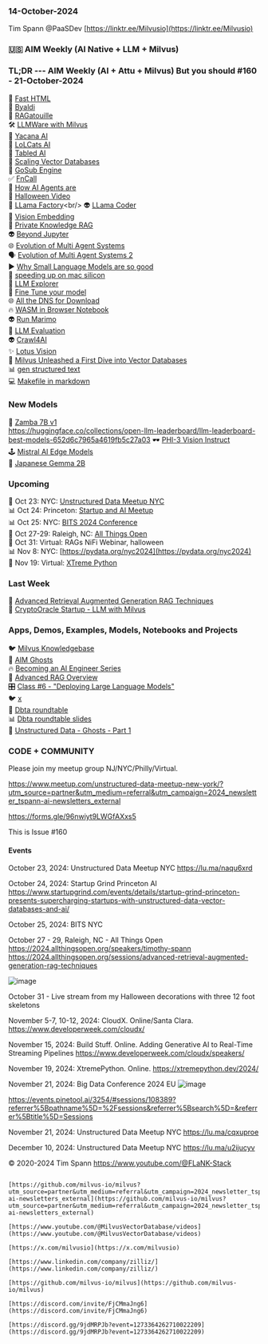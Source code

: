 ### 14-October-2024

Tim Spann @PaaSDev
[https://linktr.ee/Milvusio](https://linktr.ee/Milvusio)

### 🇺🇸 AIM Weekly (AI Native + LLM + Milvus)  


### TL;DR --- AIM Weekly (AI + Attu + Milvus) But you should   #160 - 21-October-2024
🫶 [Fast HTML](https://github.com/AnswerDotAI/fasthtml) <br/>
🚙 [Byaldi](https://github.com/AnswerDotAI/byaldi) <br/>
📎 [RAGatouille](https://github.com/AnswerDotAI/RAGatouille)<br/>
🛠️ [LLMWare with Milvus](https://github.com/llmware-ai/llmware/blob/main/examples/Embedding/docs2vecs_with_milvus-rag.py)<br/>
📝 [Yacana AI](https://github.com/rememberSoftwares/yacana) <br/>
💫 [LoLCats AI](https://github.com/HazyResearch/lolcats)<br/>
🙌 [Tabled AI](https://github.com/VikParuchuri/tabled)<br/>
🧐 [Scaling Vector Databases](https://www.alluxio.io/resources/videos/ai-ml-infra-meetup-scaling-vector-databases-for-e-commerce-visual-search-architectural-strategies-for-millions-of-products/)<br/>
🦾 [GoSub Engine](https://github.com/gosub-io/gosub-engine)<br/>
✅ [FnCall](https://levelup.gitconnected.com/how-to-implement-function-calling-for-the-tiny-llama-3-2-1b-model-b0c5f63ed084)<br/>
📎 [How AI Agents are](https://thenewstack.io/how-ai-agents-are-about-to-change-your-digital-life/)<br/>
🚙 [Halloween Video](https://www.youtube.com/shorts/HA4tNd5GOsk)<br/>
🤖 [LLama Factory](https://github.com/hiyouga/LLaMA-Factory?)<br/>
👽 [LLama Coder](https://github.com/nutlope/llamacoder)<br/>
🧐 [Vision Embedding](https://pub.towardsai.net/vision-embedding-comparison-for-image-similarity-search-efficientnet-vs-4eac6bf553c4)<br/>
🍔 [Private Knowledge RAG](https://pub.towardsai.net/i-want-rag-to-remember-everything-about-my-private-knowledge-locally-heres-how-5c263bbbba9a)<br/>
👽 [Beyond Jupyter](https://github.com/aai-institute/beyond-jupyter)<br/>
🌐 [Evolution of Multi Agent Systems ](https://zilliz.com/learn/evolution-of-multi-agent-systems-from-early-neural-networks-to-modern-distributed-learning-algorithmic-part-1)<br/>
🗣️ [Evolution of Multi Agent Systems 2](https://zilliz.com/learn/evolution-of-multi-agent-systems-from-early-neural-networks-to-modern-distributed-learning-methodological-part-2)<br/>
▶️ [Why Small Language Models are so good](https://generativeai.pub/why-small-language-models-are-so-good-fe727e3a3d8c)<br/>
🚙 [speeding up on mac silicon](https://ai.gopubby.com/accelerating-hugging-face-pre-trained-models-on-apple-silicon-using-mlx-lm-and-mps-eb7465e4f502)<br/>
🍔 [LLM Explorer](https://llm.extractum.io/)<br/>
🤖 [Fine Tune your model ](https://medium.com/@mauryaanoop3/a-beginners-guide-to-fine-tuning-an-embedding-model-38bb4b4ae664)<br/>
🌐 [All the DNS for Download](https://www.merklemap.com/dns-records-database)<br/>
🔥 [WASM in Browser Notebook](https://docs.marimo.io/guides/wasm.html?ref=blog.mozilla.ai)<br/>
👽 [Run Marimo](https://marimo.app/)<br/>
🦾 [LLM Evaluation](https://docs.confident-ai.com/docs/getting-started)<br/>
👽 [Crawl4AI](https://medium.com/@pankaj_pandey/crawl4ai-your-ultimate-asynchronous-web-crawling-companion-%EF%B8%8F-66a21cf57c0a)<br/>
✨ [Lotus Vision](https://github.com/EnVision-Research/Lotus)<br/>
🚕 [Milvus Unleashed a First Dive into Vector Databases](https://cduser.com/milvus-unleashed-a-first-dive-into-vector-databases/)<br/>
📊 [gen structured text](https://github.com/dottxt-ai/outlines)<br/>
💻 [Makefile in markdown](https://github.com/tzador/makedown)<br/>

### New Models
🔋 [Zamba 7B v1](https://huggingface.co/Zyphra/Zamba-7B-v1)<br/>
https://huggingface.co/collections/open-llm-leaderboard/llm-leaderboard-best-models-652d6c7965a4619fb5c27a03
🕶️ [PHI-3 Vision Instruct](https://bhavikjikadara.medium.com/ocr-with-phi-3-vision-revolutionizing-document-processing-81489b35d78f)<br/>
🕹️ [Mistral AI Edge Models](https://huggingface.co/mistralai/Ministral-8B-Instruct-2410)<br/>
🔌 [Japanese Gemma 2B](https://huggingface.co/google/gemma-2-2b-jpn-it-flax)<br/>



### Upcoming
👻 Oct 23: NYC: [Unstructured Data Meetup NYC](https://lu.ma/naqu6xrd)  <br/>
📊 Oct 24: Princeton: [Startup and AI Meetup](https://www.startupgrind.com/events/details/startup-grind-princeton-presents-supercharging-startups-with-unstructured-data-vector-databases-and-ai/)   <br/>
📊 Oct 25: NYC: [BITS 2024 Conference](https://www.bletchley.org/bits-2024) <br/>
📱 Oct 27-29: Raleigh, NC:  [All Things Open](https://2024.allthingsopen.org/sessions/advanced-retrieval-augmented-generation-rag-techniques)  <br/>
🎃 Oct 31: Virtual: RAGs NiFi Webinar, halloween  <br/>
📊 Nov 8: NYC: [https://pydata.org/nyc2024](https://pydata.org/nyc2024)  <br/>
🐍 Nov 19: Virtual: [XTreme Python](https://xtremepython.dev/2024/schedule/)<br/>


### Last Week
🧐 [Advanced Retrieval Augmented Generation RAG Techniques](https://thenewstack.io/advanced-retrieval-augmented-generation-rag-techniques/)<br/>
🐍 [CryptoOracle Startup - LLM with Milvus](https://www.youtube.com/watch?v=9sUAS06OTMQ)<br/>


### Apps, Demos, Examples, Models, Notebooks and Projects
🐦 [Milvus Knowledgebase](https://github.com/tspannhw/AIM-Milvus-KB)<br/>
👻 [AIM Ghosts](https://github.com/tspannhw/AIM-Ghosts)<br/>
🔥 [Becoming an AI Engineer Series](https://github.com/tspannhw/AIM-BecomingAnAIEngineer)<br/>
🐍 [Advanced RAG Overview](https://thenewstack.io/advanced-retrieval-augmented-generation-rag-techniques/)<br/>
🎛️ [Class #6 - "Deploying Large Language Models"](https://www.youtube.com/watch?v=9sUAS06OTMQ)<br/>
🐦 [x](https://www.slideshare.net/slideshow/17-october-2024-nyc-ai-camp-step-by-step-rag-101/272413815)<br/>
🦙 [Dbta roundtable](https://www.dbta.com/Webinars/2076-Data-Engineering-Best-Practices-for-AI.htm)<br/>
📊 [Dbta roundtable slides](https://www.slideshare.net/slideshow/dbta-round-table-with-zilliz-and-airbyte-unstructured-data-engineering/272438556)<br/>
🚕 [Unstructured Data - Ghosts - Part 1](https://www.youtube.com/watch?v=5nCDzF4EVlA)<br/>



### CODE + COMMUNITY

Please join my meetup group NJ/NYC/Philly/Virtual. 

https://www.meetup.com/unstructured-data-meetup-new-york/?utm_source=partner&utm_medium=referral&utm_campaign=2024_newsletter_tspann-ai-newsletters_external

https://forms.gle/96nwiyt9LWGfAXxs5

This is Issue #160


#### Events

October 23, 2024:   Unstructured Data Meetup NYC
https://lu.ma/naqu6xrd

October 24, 2024:  Startup Grind Princeton AI
https://www.startupgrind.com/events/details/startup-grind-princeton-presents-supercharging-startups-with-unstructured-data-vector-databases-and-ai/

October 25, 2024:  BITS NYC

October 27 - 29, Raleigh, NC - All Things Open
https://2024.allthingsopen.org/speakers/timothy-spann
https://2024.allthingsopen.org/sessions/advanced-retrieval-augmented-generation-rag-techniques

![image](https://github.com/tspannhw/FLiPStackWeekly/assets/18673814/2aae6f12-713b-473a-8d6c-38ec969aa811)

October 31 - Live stream from my Halloween decorations with three 12 foot skeletons

November 5-7, 10-12, 2024:  CloudX.  Online/Santa Clara. https://www.developerweek.com/cloudx/

November 15, 2024: Build Stuff. Online. Adding Generative AI to Real-Time Streaming Pipelines
https://www.developerweek.com/cloudx/speakers/

November 19, 2024: XtremePython. Online.
https://xtremepython.dev/2024/

November 21, 2024: Big Data Conference 2024 EU
![image](https://github.com/user-attachments/assets/e81fb929-0f82-418f-bd14-58288cb03b9a)

https://events.pinetool.ai/3254/#sessions/108389?referrer%5Bpathname%5D=%2Fsessions&referrer%5Bsearch%5D=&referrer%5Btitle%5D=Sessions

November 21, 2024:    Unstructured Data Meetup NYC
https://lu.ma/cqxuproe

December 10, 2024:  Unstructured Data Meetup NYC
https://lu.ma/u2ijucyv

  
&copy; 2020-2024 Tim Spann  https://www.youtube.com/@FLaNK-Stack

~~~~~~~~~~~~~~~ CONNECT ~~~~~~~~~~~~~~~

[https://github.com/milvus-io/milvus?utm_source=partner&utm_medium=referral&utm_campaign=2024_newsletter_tspann-ai-newsletters_external](https://github.com/milvus-io/milvus?utm_source=partner&utm_medium=referral&utm_campaign=2024_newsletter_tspann-ai-newsletters_external)

[https://www.youtube.com/@MilvusVectorDatabase/videos](https://www.youtube.com/@MilvusVectorDatabase/videos)

[https://x.com/milvusio](https://x.com/milvusio)

[https://www.linkedin.com/company/zilliz/](https://www.linkedin.com/company/zilliz/)

[https://github.com/milvus-io/milvus](https://github.com/milvus-io/milvus)

[https://discord.com/invite/FjCMmaJng6](https://discord.com/invite/FjCMmaJng6)

[https://discord.gg/9jdMRPJb?event=1273364262710022209](https://discord.gg/9jdMRPJb?event=1273364262710022209)

